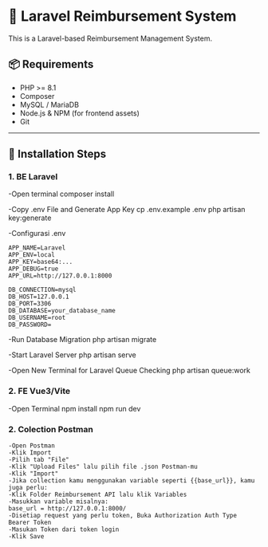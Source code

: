 <!-- @format -->

# 🚀 Laravel Reimbursement System

This is a Laravel-based Reimbursement Management System.

## 📦 Requirements

- PHP >= 8.1
- Composer
- MySQL / MariaDB
- Node.js & NPM (for frontend assets)
- Git

---

## 🔧 Installation Steps

### 1. BE Laravel

-Open terminal
composer install

-Copy .env File and Generate App Key
cp .env.example .env
php artisan key:generate

-Configurasi .env

    APP_NAME=Laravel
    APP_ENV=local
    APP_KEY=base64:...
    APP_DEBUG=true
    APP_URL=http://127.0.0.1:8000

    DB_CONNECTION=mysql
    DB_HOST=127.0.0.1
    DB_PORT=3306
    DB_DATABASE=your_database_name
    DB_USERNAME=root
    DB_PASSWORD=

-Run Database Migration
php artisan migrate

-Start Laravel Server
php artisan serve

-Open New Terminal for Laravel Queue Checking
php artisan queue:work

### 2. FE Vue3/Vite

-Open Terminal
npm install
npm run dev

### 2. Colection Postman

    -Open Postman
    -Klik Import
    -Pilih tab "File"
    -Klik "Upload Files" lalu pilih file .json Postman-mu
    -Klik "Import"
    -Jika collection kamu menggunakan variable seperti {{base_url}}, kamu juga perlu:
    -Klik Folder Reimbursement API lalu klik Variables
    -Masukkan variable misalnya:
    base_url = http://127.0.0.1:8000/
    -Disetiap request yang perlu token, Buka Authorization Auth Type Bearer Token
    -Masukan Token dari token login
    -Klik Save
